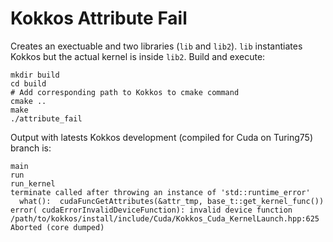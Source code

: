 Kokkos Attribute Fail
=====================

Creates an exectuable and two libraries (`lib` and `lib2`). `lib` instantiates Kokkos but the actual kernel is inside `lib2`. Build and execute:

```
mkdir build
cd build
# Add corresponding path to Kokkos to cmake command
cmake ..
make
./attribute_fail
```

Output with latests Kokkos development (compiled for Cuda on Turing75) branch is:

```
main
run
run_kernel
terminate called after throwing an instance of 'std::runtime_error'
  what():  cudaFuncGetAttributes(&attr_tmp, base_t::get_kernel_func()) error( cudaErrorInvalidDeviceFunction): invalid device function /path/to/kokkos/install/include/Cuda/Kokkos_Cuda_KernelLaunch.hpp:625
Aborted (core dumped)
```
